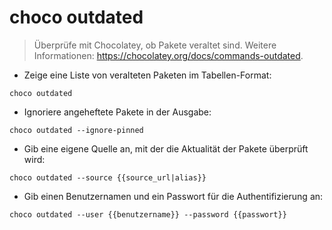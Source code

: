 # choco outdated

> Überprüfe mit Chocolatey, ob Pakete veraltet sind.
> Weitere Informationen: <https://chocolatey.org/docs/commands-outdated>.

- Zeige eine Liste von veralteten Paketen im Tabellen-Format:

`choco outdated`

- Ignoriere angeheftete Pakete in der Ausgabe:

`choco outdated --ignore-pinned`

- Gib eine eigene Quelle an, mit der die Aktualität der Pakete überprüft wird:

`choco outdated --source {{source_url|alias}}`

- Gib einen Benutzernamen und ein Passwort für die Authentifizierung an:

`choco outdated --user {{benutzername}} --password {{passwort}}`
